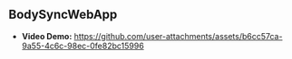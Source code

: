 ## BodySyncWebApp
- **Video Demo:**
https://github.com/user-attachments/assets/b6cc57ca-9a55-4c6c-98ec-0fe82bc15996

